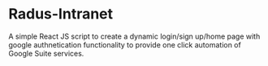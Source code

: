 # Radus-Intranet
A simple React JS script to create a dynamic login/sign up/home page with google authnetication functionality to provide one click automation of Google Suite services.
